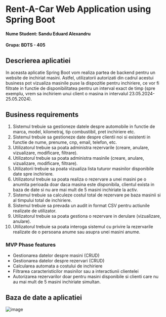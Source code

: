 # Rent-A-Car Web Application using Spring Boot

#### Nume Student: Sandu Eduard Alexandru 
#### Grupa: BDTS - 405

## Descrierea aplicatiei

In aceasta aplicatie Spring Boot vom realiza partea de backend pentru un website de inchiriat masini.
Astfel, utilizatorii autorizati din cadrul acestui business pot vizualiza masinile puse la dispozitie pentru inchiriere, ce vor fi filtrate in functie de disponibilitatea pentru un interval exact de timp (spre exemplu, vrem sa inchiriem unui client o masina in intervalul 23.05.2024-25.05.2024).

## Business requirements

1. Sistemul trebuie sa gestioneze datele despre automobile in functie de marca, model, kilometraj, tip combustibil, pret inchiriere etc.
2. Sistemul trebuie sa gestioneze date despre clientii noi si existenti in functie de nume, prenume, cnp, email, telefon, etc.
3. Utilizatorul trebuie sa poata administra rezervarile (creare, anulare, vizualizare, modificare, filtrare).
4. Utilizatorul trebuie sa poata administra masinile (creare, anulare, vizualizare, modificare, filtrare).
5. Utilizatorii trebuie sa poata vizualiza lista tuturor masinilor disponibile date spre inchiriere.
6. Utilizatorul trebuie sa poata realiza o rezervare a unei masini pe o anumita perioada doar daca masina este disponibila, clientul exista in baza de date si nu are mai mult de 5 masini inchiriate la activ.
7. Sistemul trebuie sa calculeze costul total de rezervare pe baza masinii si al timpului total de inchiriere.
8. Sistemul trebuie sa prevada un audit in format CSV pentru actiunile realizate de utilizator.
9. Utilizatorul trebuie sa poata gestiona o rezervare in derulare (vizualizare, anulare).
10. Utilizatorul trebuie sa poata interoga sistemul cu privire la rezervarile realizate de o persoana anume sau asupra unei masini anume.

### MVP Phase features

- Gestionarea datelor despre masini (CRUD)
- Gestionarea datelor despre rezervari (CRUD)
- Calcularea automata a costului de inchiriere
- Filtrarea caracteristicilor masinilor sau a interactiunii clientelei
- Autorizarea rezervarilor doar pentru masini disponibile si clienti care nu au mai mult de 5 masini inchiriate simultan.

## Baza de date a aplicatiei

![image](https://github.com/user-attachments/assets/ec713199-545c-4e52-8f0f-1b9ea1fddf43)
